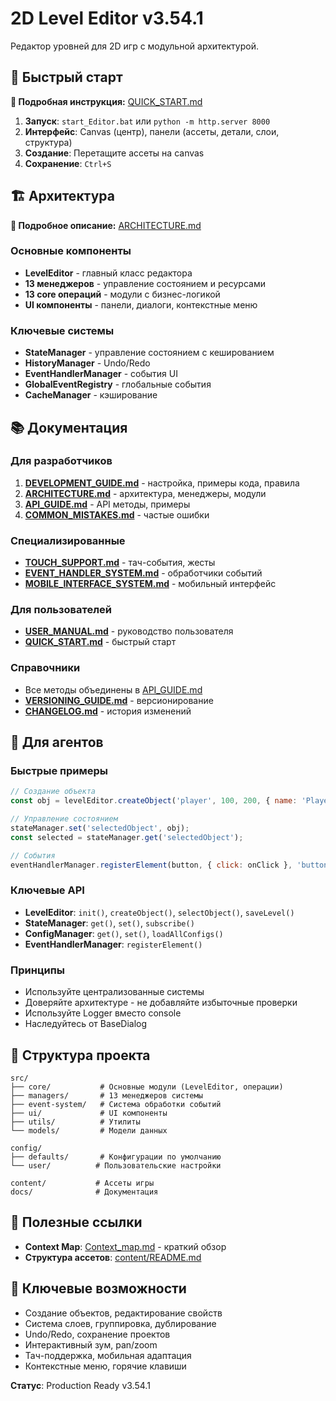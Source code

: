 # 2D Level Editor v3.54.1

Редактор уровней для 2D игр с модульной архитектурой.

## 🚀 Быстрый старт

**📖 Подробная инструкция:** [QUICK_START.md](./QUICK_START.md)

1. **Запуск**: `start_Editor.bat` или `python -m http.server 8000`
2. **Интерфейс**: Canvas (центр), панели (ассеты, детали, слои, структура)
3. **Создание**: Перетащите ассеты на canvas
4. **Сохранение**: `Ctrl+S`

## 🏗️ Архитектура

**📖 Подробное описание:** [ARCHITECTURE.md](./ARCHITECTURE.md)

### Основные компоненты
- **LevelEditor** - главный класс редактора
- **13 менеджеров** - управление состоянием и ресурсами
- **13 core операций** - модули с бизнес-логикой
- **UI компоненты** - панели, диалоги, контекстные меню

### Ключевые системы
- **StateManager** - управление состоянием с кешированием
- **HistoryManager** - Undo/Redo
- **EventHandlerManager** - события UI
- **GlobalEventRegistry** - глобальные события
- **CacheManager** - кэширование

## 📚 Документация

### Для разработчиков
1. **[DEVELOPMENT_GUIDE.md](./DEVELOPMENT_GUIDE.md)** - настройка, примеры кода, правила
2. **[ARCHITECTURE.md](./ARCHITECTURE.md)** - архитектура, менеджеры, модули
3. **[API_GUIDE.md](./API_GUIDE.md)** - API методы, примеры
4. **[COMMON_MISTAKES.md](./COMMON_MISTAKES.md)** - частые ошибки

### Специализированные
- **[TOUCH_SUPPORT.md](./TOUCH_SUPPORT.md)** - тач-события, жесты
- **[EVENT_HANDLER_SYSTEM.md](./EVENT_HANDLER_SYSTEM.md)** - обработчики событий
- **[MOBILE_INTERFACE_SYSTEM.md](./MOBILE_INTERFACE_SYSTEM.md)** - мобильный интерфейс

### Для пользователей
- **[USER_MANUAL.md](./USER_MANUAL.md)** - руководство пользователя
- **[QUICK_START.md](./QUICK_START.md)** - быстрый старт

### Справочники
- Все методы объединены в [API_GUIDE.md](./API_GUIDE.md)
- **[VERSIONING_GUIDE.md](./VERSIONING_GUIDE.md)** - версионирование
- **[CHANGELOG.md](./CHANGELOG.md)** - история изменений

## 🤖 Для агентов

### Быстрые примеры
```javascript
// Создание объекта
const obj = levelEditor.createObject('player', 100, 200, { name: 'Player' });

// Управление состоянием
stateManager.set('selectedObject', obj);
const selected = stateManager.get('selectedObject');

// События
eventHandlerManager.registerElement(button, { click: onClick }, 'button-id');

```

### Ключевые API
- **LevelEditor**: `init()`, `createObject()`, `selectObject()`, `saveLevel()`
- **StateManager**: `get()`, `set()`, `subscribe()`
- **ConfigManager**: `get()`, `set()`, `loadAllConfigs()`
- **EventHandlerManager**: `registerElement()`

### Принципы
- Используйте централизованные системы
- Доверяйте архитектуре - не добавляйте избыточные проверки
- Используйте Logger вместо console
- Наследуйтесь от BaseDialog

## 📁 Структура проекта

```
src/
├── core/           # Основные модули (LevelEditor, операции)
├── managers/       # 13 менеджеров системы
├── event-system/   # Система обработки событий
├── ui/             # UI компоненты
├── utils/          # Утилиты
└── models/         # Модели данных

config/
├── defaults/       # Конфигурации по умолчанию
└── user/          # Пользовательские настройки

content/           # Ассеты игры
docs/              # Документация
```

## 🔗 Полезные ссылки

- **Context Map**: [Context_map.md](../Context_map.md) - краткий обзор
- **Структура ассетов**: [content/README.md](../content/README.md)

## 🎯 Ключевые возможности

- Создание объектов, редактирование свойств
- Система слоев, группировка, дублирование
- Undo/Redo, сохранение проектов
- Интерактивный зум, pan/zoom
- Тач-поддержка, мобильная адаптация
- Контекстные меню, горячие клавиши

**Статус**: Production Ready v3.54.1
